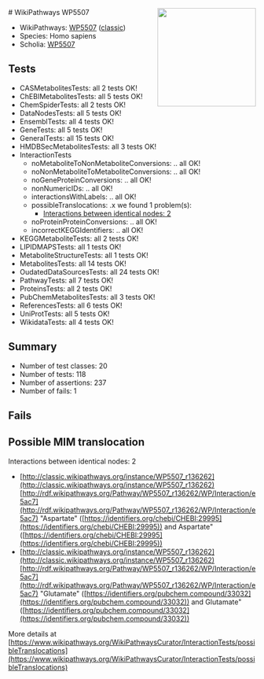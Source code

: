 <img style="float: right; width: 200px" src="https://upload.wikimedia.org/wikipedia/commons/thumb/8/83/Wplogo_with_text_500.png/640px-Wplogo_with_text_500.png" />
# WikiPathways WP5507

* WikiPathways: [WP5507](https://wikipathways.org/pathways/WP5507) ([classic](https://classic.wikipathways.org/instance/WP5507))
* Species: Homo sapiens
* Scholia: [WP5507](https://scholia.toolforge.org/wikipathways/WP5507)
## Tests
* CASMetabolitesTests: all 2 tests OK!
* ChEBIMetabolitesTests: all 5 tests OK!
* ChemSpiderTests: all 2 tests OK!
* DataNodesTests: all 5 tests OK!
* EnsemblTests: all 4 tests OK!
* GeneTests: all 5 tests OK!
* GeneralTests: all 15 tests OK!
* HMDBSecMetabolitesTests: all 3 tests OK!
* InteractionTests
    * noMetaboliteToNonMetaboliteConversions: .. all OK!
    * noNonMetaboliteToMetaboliteConversions: .. all OK!
    * noGeneProteinConversions: .. all OK!
    * nonNumericIDs: .. all OK!
    * interactionsWithLabels: .. all OK!
    * possibleTranslocations: .x we found 1 problem(s):
        * [Interactions between identical nodes: 2](#1c118207)
    * noProteinProteinConversions: .. all OK!
    * incorrectKEGGIdentifiers: .. all OK!
* KEGGMetaboliteTests: all 2 tests OK!
* LIPIDMAPSTests: all 1 tests OK!
* MetaboliteStructureTests: all 1 tests OK!
* MetabolitesTests: all 14 tests OK!
* OudatedDataSourcesTests: all 24 tests OK!
* PathwayTests: all 7 tests OK!
* ProteinsTests: all 2 tests OK!
* PubChemMetabolitesTests: all 3 tests OK!
* ReferencesTests: all 6 tests OK!
* UniProtTests: all 5 tests OK!
* WikidataTests: all 4 tests OK!


## Summary

* Number of test classes: 20
* Number of tests: 118
* Number of assertions: 237
* Number of fails: 1

## Fails

<a name="1c118207" />

## Possible MIM translocation

Interactions between identical nodes: 2

* [http://classic.wikipathways.org/instance/WP5507_r136262](http://classic.wikipathways.org/instance/WP5507_r136262) [http://rdf.wikipathways.org/Pathway/WP5507_r136262/WP/Interaction/e5ac7](http://rdf.wikipathways.org/Pathway/WP5507_r136262/WP/Interaction/e5ac7) "Aspartate" ([https://identifiers.org/chebi/CHEBI:29995](https://identifiers.org/chebi/CHEBI:29995)) and 
Aspartate" ([https://identifiers.org/chebi/CHEBI:29995](https://identifiers.org/chebi/CHEBI:29995))
* [http://classic.wikipathways.org/instance/WP5507_r136262](http://classic.wikipathways.org/instance/WP5507_r136262) [http://rdf.wikipathways.org/Pathway/WP5507_r136262/WP/Interaction/e5ac7](http://rdf.wikipathways.org/Pathway/WP5507_r136262/WP/Interaction/e5ac7) "Glutamate" ([https://identifiers.org/pubchem.compound/33032](https://identifiers.org/pubchem.compound/33032)) and 
Glutamate" ([https://identifiers.org/pubchem.compound/33032](https://identifiers.org/pubchem.compound/33032))


More details at [https://www.wikipathways.org/WikiPathwaysCurator/InteractionTests/possibleTranslocations](https://www.wikipathways.org/WikiPathwaysCurator/InteractionTests/possibleTranslocations)


